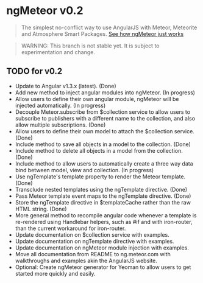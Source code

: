 ngMeteor v0.2
========
> The simplest no-conflict way to use AngularJS with Meteor, Meteorite and Atmosphere Smart Packages.
> [See how ngMeteor just works](http://ng.meteor.com)

> WARNING: This branch is not stable yet. It is subject to experimentation and change.

## TODO for v0.2
* Update to Angular v1.3.x (latest). (Done)
* Add new method to inject angular modules into ngMeteor. (In progress)
* Allow users to define their own angular module, ngMeteor will be injected automatically. (In progress)
* Decouple Meteor.subscribe from $collection service to allow users to subscribe to publishers with a different name to the collection, and also allow multiple subscriptions. (Done)
* Allow users to define their own model to attach the $collection service. (Done)
* Include method to save all objects in a model to the collection. (Done)
* Include method to delete all objects in a model from the collection. (Done)
* Include method to allow users to automatically create a three way data bind between model, view and collection. (In progress)
* Use ngTemplate's template property to render the Meteor template. (Done)
* Transclude nested templates using the ngTemplate directive. (Done)
* Pass Meteor template event maps to the ngTemplate directive. (Done)
* Store the ngTemplate directive in $templateCache rather than the raw HTML string. (Done)
* More general method to recompile angular code whenever a template is re-rendered using Handlebar helpers, such as #if and with iron-router, than the current workaround for iron-router.
* Update documentation on $collection service with examples.
* Update documentation on ngTemplate directive with examples.
* Update documentation on ngMeteor module injection with examples.
* Move all documentation from README to ng.meteor.com with walkthroughs and examples akin the AngularJS website.
* Optional: Create ngMeteor generator for Yeoman to allow users to get started more quickly and easily.